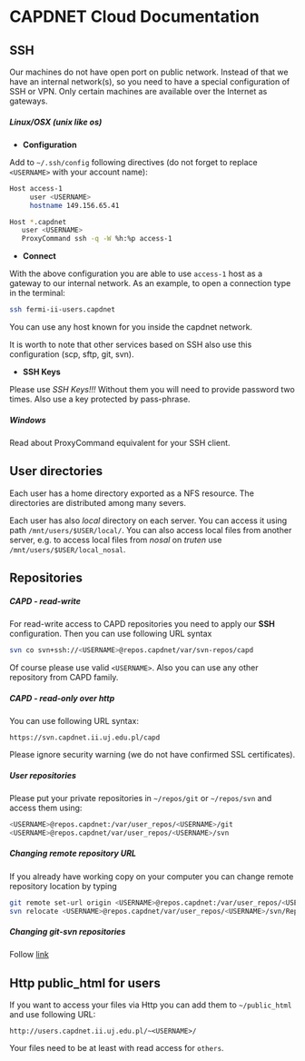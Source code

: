 # CAPDNET Cloud Documentation


## **SSH**

Our machines do not have open port on public network. Instead of that we have an internal network(s), so you need to have a special configuration of SSH or VPN. Only certain machines are available over the Internet as gateways.


##### Linux/OSX (unix like os)

* **Configuration**

Add to `~/.ssh/config` following directives (do not forget to replace `<USERNAME>` with your account name):

```Bash
Host access-1
     user <USERNAME>
     hostname 149.156.65.41

Host *.capdnet
   user <USERNAME>
   ProxyCommand ssh -q -W %h:%p access-1
```

* **Connect**

With the above configuration you are able to use `access-1` host as a gateway to our internal network. As an example, to open a connection type in the terminal:
```Bash
ssh fermi-ii-users.capdnet
```

You can use any host known for you inside the capdnet network.

It is worth to note that other services based on SSH also use this configuration (scp, sftp, git, svn).

* **SSH Keys**

Please use *SSH Keys!!!* Without them you will need to provide password two times. Also use a key protected by pass-phrase.


##### Windows
Read about ProxyCommand equivalent for your SSH client.


## **User directories**

Each user has a home directory exported as a NFS resource. The directories are distributed among many severs.

Each user has also *local* directory on each server. You can access it using path `/mnt/users/$USER/local/`. You can also access local files from another server, e.g. to access local files from *nosal* on *truten* use `/mnt/users/$USER/local_nosal`.

## **Repositories**

##### CAPD - read-write
For read-write access to CAPD repositories you need to apply our **SSH** configuration. Then you can use following URL syntax
```Bash
svn co svn+ssh://<USERNAME>@repos.capdnet/var/svn-repos/capd
```

Of course please use valid `<USERNAME>`. Also you can use any other repository from CAPD family.

##### CAPD - read-only over http

You can use following URL syntax:
```
https://svn.capdnet.ii.uj.edu.pl/capd
```

Please ignore security warning (we do not have confirmed SSL certificates).


##### User repositories

Please put your private repositories in `~/repos/git` or `~/repos/svn` and access them using:
```Bash
<USERNAME>@repos.capdnet:/var/user_repos/<USERNAME>/git
<USERNAME>@repos.capdnet/var/user_repos/<USERNAME>/svn
```

##### Changing remote repository URL

If you already have working copy on your computer you can change remote repository location by typing
```Bash
git remote set-url origin <USERNAME>@repos.capdnet:/var/user_repos/<USERNAME>/git/RepositoryName
svn relocate <USERNAME>@repos.capdnet/var/user_repos/<USERNAME>/svn/RepositoryName
```

##### Changing git-svn repositories
Follow [link](http://stackoverflow.com/questions/5975667/how-to-switch-svn-repositories-using-git-svn)


## **Http public_html for users**

If you want to access your files via Http you can add them to `~/public_html` and use following URL:
```
http://users.capdnet.ii.uj.edu.pl/~<USERNAME>/
```

Your files need to be at least with read access for `others`.
